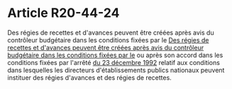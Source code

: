 # Article R20-44-24

Des régies de recettes et d'avances peuvent être créées après avis du contrôleur budgétaire dans les conditions fixées par le [Des régies de recettes et d'avances peuvent être créées après avis du contrôleur budgétaire dans les conditions fixées par le][1] ou après son accord dans les conditions fixées par l'arrêté [du 23 décembre 1992][2] relatif aux conditions dans lesquelles les directeurs d'établissements publics nationaux peuvent instituer des régies d'avances et des régies de recettes.

 [1]: /affichTexte.do?cidTexte=JORFTEXT000000359431&categorieLien=cid
 [2]: /affichTexte.do?cidTexte=JORFTEXT000000725698&categorieLien=cid